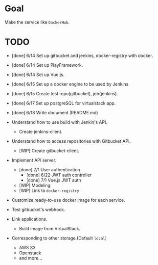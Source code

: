 # Goal

Make the service like `DockerHub`.

# TODO

- [done] 6/14 Set up gitbucket and jenkins, docker-registry with docker.
- [done] 6/14 Set up PlayFramework.
- [done] 6/14 Set up Vue.js.
- [done] 6/15 Set up a docker engine to be used by Jenkins.
- [done] 6/15 Create test repo(gitbucket), job(jenkins).
- [done] 6/17 Set up postgreSQL for virtualstack app.
- [done] 6/18 Write document (README.md)
- Understand how to use build with Jenkin's API.
    - Create jenkins-client.
- Understand how to access repositories with Gitbucket API.
    - [WIP] Create gitbucket-client.
- Implement API server.
    - [done] 7/1 User authentication
        - [done] 6/22 JWT auth controller
        - [done] 7/1 Vue.js JWT auth
    - [WIP] Modeling 
    - [WIP] Link to `docker-registry`
- Customize ready-to-use docker image for each service. 
- Test gitbucket's webhook.
- Link applications.
    - Build image from VirtualStack.

- Corresponding to other storage.(Default `local`)
    - AWS S3
    - Openstack
    - and more...